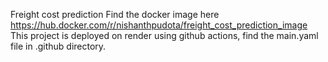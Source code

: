 Freight cost prediction
Find the docker image here
https://hub.docker.com/r/nishanthpudota/freight_cost_prediction_image
This project is deployed on render using github actions, find the main.yaml file in .github directory.